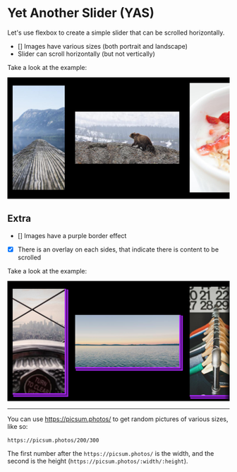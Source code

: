 # Yet Another Slider (YAS)

Let's use flexbox to create a simple slider that can be scrolled horizontally.

- [] Images have various sizes (both portrait and landscape)
- Slider can scroll horizontally (but not vertically)

Take a look at the example:

![example](slider-example.png)

## Extra

- [] Images have a purple border effect
- [x] There is an overlay on each sides, that indicate there is content to be scrolled

Take a look at the example:

![example](slider-final-example.png)

---

You can use https://picsum.photos/ to get random pictures of various sizes, like so:

```
https://picsum.photos/200/300
```

The first number after the `https://picsum.photos/`
is the width, and the second is the height (`https://picsum.photos/:width/:height`).
